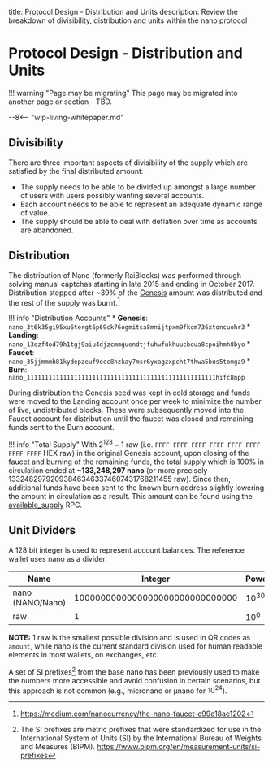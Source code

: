 title: Protocol Design - Distribution and Units
description: Review the breakdown of divisibility, distribution and units within the nano protocol

# Protocol Design - Distribution and Units

!!! warning "Page may be migrating"
	This page may be migrated into another page or section - TBD.

--8<-- "wip-living-whitepaper.md"

## Divisibility
There are three important aspects of divisibility of the supply which are satisfied by the final distributed amount:

- The supply needs to be able to be divided up amongst a large number of users with users possibly wanting several accounts.
- Each account needs to be able to represent an adequate dynamic range of value.
- The supply should be able to deal with deflation over time as accounts are abandoned.

## Distribution
The distribution of Nano (formerly RaiBlocks) was performed through solving manual captchas starting in late 2015 and ending in October 2017. Distribution stopped after \~39% of the [Genesis](../../glossary#genesis) amount was distributed and the rest of the supply was burnt.[^1]

!!! info "Distribution Accounts"
	* **Genesis**: `nano_3t6k35gi95xu6tergt6p69ck76ogmitsa8mnijtpxm9fkcm736xtoncuohr3` 
	* **Landing**: `nano_13ezf4od79h1tgj9aiu4djzcmmguendtjfuhwfukhuucboua8cpoihmh8byo`
	* **Faucet**: `nano_35jjmmmh81kydepzeuf9oec8hzkay7msr6yxagzxpcht7thwa5bus5tomgz9`
	* **Burn**: `nano_1111111111111111111111111111111111111111111111111111hifc8npp`

During distribution the Genesis seed was kept in cold storage and funds were moved to the Landing account once per week to minimize the number of live, undistributed blocks. These were subsequently moved into the Faucet account for distribution until the faucet was closed and remaining funds sent to the Burn account.

!!! info "Total Supply"
	With $2^{128} - 1$ raw (i.e. `FFFF FFFF FFFF FFFF FFFF FFFF FFFF FFFF` HEX raw) in the original Genesis account, upon closing of the faucet and burning of the remaining funds, the total supply which is 100% in circulation ended at **~133,248,297 nano** (or more precisely 133248297920938463463374607431768211455 raw). Since then, additional funds have been sent to the known burn address slightly lowering the amount in circulation as a result. This amount can be found using the [available_supply](../../commands/rpc-protocol/#available_supply) RPC.

## Unit Dividers
A 128 bit integer is used to represent account balances. The reference wallet uses nano as a divider.

| Name              | Integer                            | Power    | Previous              |
|-------------------|------------------------------------|----------|-----------------------|
| nano (NANO/Nano)  | 1000000000000000000000000000000    | $10^{30}$| Mnano                 |
| raw               | 1                                  | $10^{0}$ | raw                   |


**NOTE:** 1 raw is the smallest possible division and is used in QR codes as `amount`, while nano is the current standard division used for human readable elements in most wallets, on exchanges, etc.

A set of SI prefixes[^2] from the base nano has been previously used to make the numbers more accessible and avoid confusion in certain scenarios, but this approach is not common (e.g., micronano or μnano for $10^{24}$).

[^1]:https://medium.com/nanocurrency/the-nano-faucet-c99e18ae1202
[^2]:The SI prefixes are metric prefixes that were standardized for use in the International System of Units (SI) by the International Bureau of Weights and Measures (BIPM). https://www.bipm.org/en/measurement-units/si-prefixes
